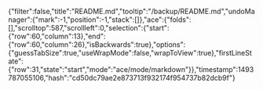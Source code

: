 {"filter":false,"title":"README.md","tooltip":"/backup/README.md","undoManager":{"mark":-1,"position":-1,"stack":[]},"ace":{"folds":[],"scrolltop":587,"scrollleft":0,"selection":{"start":{"row":60,"column":13},"end":{"row":60,"column":26},"isBackwards":true},"options":{"guessTabSize":true,"useWrapMode":false,"wrapToView":true},"firstLineState":{"row":31,"state":"start","mode":"ace/mode/markdown"}},"timestamp":1493787055106,"hash":"cd50dc79ae2e873713f932174f954737b82dcb9f"}